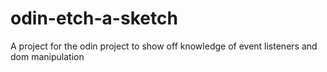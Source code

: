 # odin-etch-a-sketch
A project for the odin project to show off knowledge of event listeners and dom manipulation
